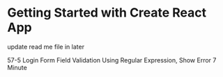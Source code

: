 # Getting Started with Create React App

update read me file in later

57-5 Login Form Field Validation Using Regular Expression, Show Error
7 Minute
